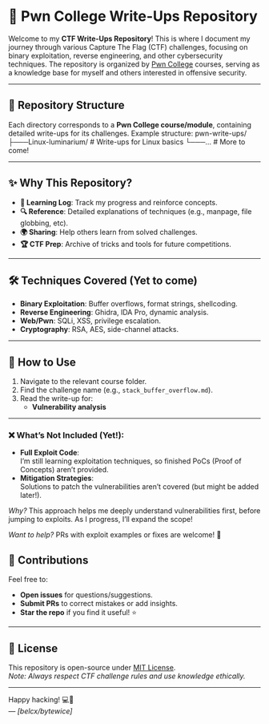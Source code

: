 # 🚀 Pwn College Write-Ups Repository

Welcome to my **CTF Write-Ups Repository**! This is where I document my journey through various Capture The Flag (CTF) challenges, focusing on binary exploitation, reverse engineering, and other cybersecurity techniques. The repository is organized by [Pwn College](https://pwn.college/) courses, serving as a knowledge base for myself and others interested in offensive security.

---

## 📂 Repository Structure
Each directory corresponds to a **Pwn College course/module**, containing detailed write-ups for its challenges. Example structure:
pwn-write-ups/
├───Linux-luminarium/ # Write-ups for Linux basics
└───... # More to come!

---

## ✨ Why This Repository?
- **📝 Learning Log**: Track my progress and reinforce concepts.
- **🔍 Reference**: Detailed explanations of techniques (e.g., manpage, file globbing, etc).
- **🌍 Sharing**: Help others learn from solved challenges.
- **🏆 CTF Prep**: Archive of tricks and tools for future competitions.

---

## 🛠️ Techniques Covered (Yet to come)
- **Binary Exploitation**: Buffer overflows, format strings, shellcoding.
- **Reverse Engineering**: Ghidra, IDA Pro, dynamic analysis.
- **Web/Pwn**: SQLi, XSS, privilege escalation.
- **Cryptography**: RSA, AES, side-channel attacks.

---

## 📝 How to Use
1. Navigate to the relevant course folder.
2. Find the challenge name (e.g., `stack_buffer_overflow.md`).
3. Read the write-up for:
   - **Vulnerability analysis**
---

### ❌ What’s Not Included (Yet!):
- **Full Exploit Code**:  
  I’m still learning exploitation techniques, so finished PoCs (Proof of Concepts) aren’t provided.  
- **Mitigation Strategies**:  
  Solutions to patch the vulnerabilities aren’t covered (but might be added later!).  

*Why?* This approach helps me deeply understand vulnerabilities first, before jumping to exploits. As I progress, I’ll expand the scope!  

*Want to help?* PRs with exploit examples or fixes are welcome! 🙌

## 🤝 Contributions
Feel free to:
- **Open issues** for questions/suggestions.
- **Submit PRs** to correct mistakes or add insights.
- **Star the repo** if you find it useful! ⭐

---

## 📜 License
This repository is open-source under [MIT License](LICENSE).  
*Note: Always respect CTF challenge rules and use knowledge ethically.*

---

Happy hacking! 💻🔐  
*— [belcx/bytewice]*